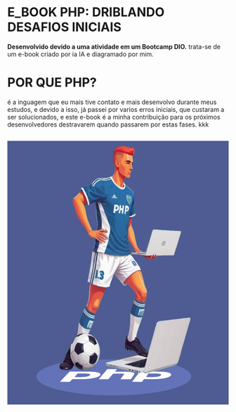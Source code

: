 # E_BOOK PHP: DRIBLANDO DESAFIOS INICIAIS
**Desenvolvido devido a uma atividade em um Bootcamp DIO.**
trata-se de um e-book criado por ia IA e diagramado por mim.

# POR QUE PHP?
é a inguagem que eu mais tive contato e mais desenvolvo durante meus estudos, e devido a isso, já passei por varios erros iniciais, que custaram a ser solucionados, e este e-book
é a minha contribuição para os próximos desenvolvedores destravarem quando passarem por estas fases. kkk
##
<img src="/img/capa.jpg" width="600px" height="600px"/>
